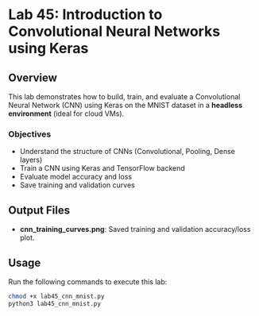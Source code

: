 # Lab 45: Introduction to Convolutional Neural Networks using Keras

## Overview
This lab demonstrates how to build, train, and evaluate a Convolutional Neural Network (CNN) using Keras on the MNIST dataset in a **headless environment** (ideal for cloud VMs).

### Objectives
- Understand the structure of CNNs (Convolutional, Pooling, Dense layers)
- Train a CNN using Keras and TensorFlow backend
- Evaluate model accuracy and loss
- Save training and validation curves

## Output Files
- **cnn_training_curves.png**: Saved training and validation accuracy/loss plot.

## Usage
Run the following commands to execute this lab:
```bash
chmod +x lab45_cnn_mnist.py
python3 lab45_cnn_mnist.py
```
